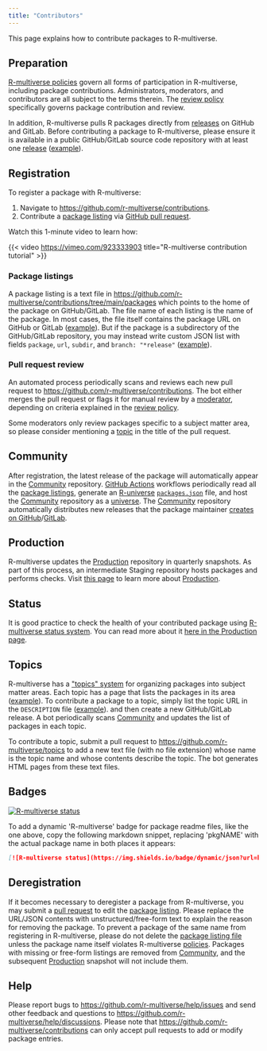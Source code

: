 ```yaml
---
title: "Contributors"
---
```


This page explains how to contribute packages to R-multiverse.

## Preparation

[R-multiverse policies](policies.md) govern all forms of participation in R-multiverse,
including package contributions.
Administrators, moderators, and contributors are all subject to the terms therein.
The [review policy](review.md) specifically governs package contribution and review.

In addition, R-multiverse pulls R packages directly from
[releases](https://docs.github.com/en/repositories/releasing-projects-on-github/about-releases) on GitHub and GitLab.
Before contributing a package to R-multiverse, please ensure it is available
in a public GitHub/GitLab source code repository with at least one
[release](https://docs.github.com/en/repositories/releasing-projects-on-github/about-releases) ([example](https://github.com/pola-rs/r-polars/releases/tag/v0.21.0)).

## Registration

To register a package with R-multiverse:

1. Navigate to <https://github.com/r-multiverse/contributions>.
1. Contribute a [package listing](https://github.com/r-multiverse/contributions/tree/main/packages) via
[GitHub pull request](https://docs.github.com/en/pull-requests/collaborating-with-pull-requests/proposing-changes-to-your-work-with-pull-requests/about-pull-requests).

Watch this 1-minute video to learn how:

{{< video https://vimeo.com/923333903 title="R-multiverse contribution tutorial" >}}

### Package listings

A package listing is a text file in <https://github.com/r-multiverse/contributions/tree/main/packages>
which points to the home of the package on GitHub/GitLab.
The file name of each listing is the name of the package.
In most cases, the file itself contains the package URL on GitHub or GitLab ([example](https://github.com/r-multiverse/contributions/blob/main/packages/polars)).
But if the package is a subdirectory of the GitHub/GitLab repository,
you may instead write custom JSON list with fields `package`, `url`, `subdir`, and `branch: "*release"` ([example](https://github.com/r-multiverse/contributions/blob/main/packages/arrow)).

### Pull request review

An automated process periodically scans and reviews each new pull request to <https://github.com/r-multiverse/contributions>.
The bot either merges the pull request or flags it for manual review by a [moderator](governance.md#moderator),
depending on criteria explained in the [review policy](review.md).

Some moderators only review packages specific to a subject matter area,
so please consider mentioning a [topic](https://r-multiverse.org/topics/index.html)
in the title of the pull request.

## Community

After registration, the latest release of the package will
automatically appear in the [Community](community.md) repository.
[GitHub Actions](https://github.com/features/actions) workflows periodically
read all the [package listings](https://github.com/r-multiverse/contributions/tree/main/packages),
generate an [R-universe](https://r-universe.dev) [`packages.json`](https://github.com/r-multiverse/community/blob/main/packages.json) file,
and host the [Community](community.md) repository as a [universe](https://r-universe.dev).
The [Community](community.md) repository automatically distributes new releases
that the package maintainer 
[creates on GitHub](https://docs.github.com/en/repositories/releasing-projects-on-github/about-releases)/[GitLab](https://docs.gitlab.com/ee/user/project/releases/).

## Production

R-multiverse updates the [Production](production.qmd) repository in quarterly snapshots.
As part of this process, an intermediate Staging repository hosts
packages and performs checks.
Visit [this page](production.qmd) to learn more about [Production](production.qmd).

## Status

It is good practice to check the health of your contributed package using [R-multiverse status system](https://r-multiverse.org/status/index.html).
You can read more about it [here in the Production page](production.qmd#status).

## Topics

R-multiverse has a ["topics" system](https://r-multiverse.org/topics/index.html) for organizing packages into subject matter areas.
Each topic has a page that lists the packages in its area ([example](https://r-multiverse.org/topics/bayesian.html)).
To contribute a package to a topic, simply list the topic URL in the `DESCRIPTION` file ([example](https://github.com/ropensci/stantargets/blob/db7d119ea0599eac3ce01a42bee27c9908754943/DESCRIPTION#L22)).
and then create a new GitHub/GitLab release.
A bot periodically scans [Community](community.md) and updates the list of packages in each topic.

To contribute a topic, submit a pull request to <https://github.com/r-multiverse/topics> to add a new text file (with no file extension) whose name is the topic name and whose contents describe the topic.
The bot generates HTML pages from these text files.

## Badges

[<img src="https://img.shields.io/badge/dynamic/json?url=https%3A%2F%2Fcommunity.r-multiverse.org%2Fapi%2Fpackages%2Fmirai&query=%24.Version&label=r-multiverse" alt="R-multiverse status" />](https://community.r-multiverse.org/mirai)

To add a dynamic 'R-multiverse' badge for package readme files, like the one above, copy the following markdown snippet, replacing 'pkgNAME' with the actual package name in both places it appears:

```md
[![R-multiverse status](https://img.shields.io/badge/dynamic/json?url=https%3A%2F%2Fcommunity.r-multiverse.org%2Fapi%2Fpackages%2FpkgNAME&query=%24.Version&label=r-multiverse)](https://community.r-multiverse.org/pkgNAME)
```

## Deregistration

If it becomes necessary to deregister a package from R-multiverse, you may submit a
[pull request](https://docs.github.com/en/pull-requests/collaborating-with-pull-requests/proposing-changes-to-your-work-with-pull-requests/about-pull-requests)
to edit the [package listing](https://github.com/r-multiverse/contributions/tree/main/packages).
Please replace the URL/JSON contents with unstructured/free-form text to explain the reason for removing the package.
To prevent a package of the same name from registering in R-multiverse,
please do not delete the [package listing file](https://github.com/r-multiverse/contributions/tree/main/packages)
unless the package name itself violates R-multiverse [policies](policies.md).
Packages with missing or free-form listings are removed from [Community](community.md), and the subsequent [Production](production.qmd) snapshot will not include them. 

## Help

Please report bugs to <https://github.com/r-multiverse/help/issues> and send other feedback and questions to <https://github.com/r-multiverse/help/discussions>.
Please note that <https://github.com/r-multiverse/contributions> can only accept pull requests to add or modify package entries.
